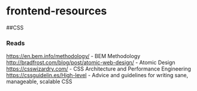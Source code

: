 # frontend-resources


##CSS

### Reads
https://en.bem.info/methodology/ - BEM Methodology
http://bradfrost.com/blog/post/atomic-web-design/ - Atomic Design
https://csswizardry.com/ - CSS Architecture and Performance Engineering
https://cssguidelin.es/High-level - Advice and guidelines for writing sane, manageable, scalable CSS
